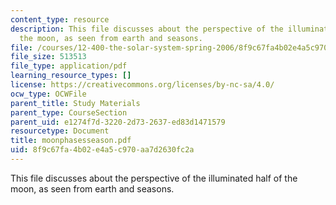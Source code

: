 ```yaml
---
content_type: resource
description: This file discusses about the perspective of the illuminated half of
  the moon, as seen from earth and seasons.
file: /courses/12-400-the-solar-system-spring-2006/8f9c67fa4b02e4a5c970aa7d2630fc2a_moonphasesseason.pdf
file_size: 513513
file_type: application/pdf
learning_resource_types: []
license: https://creativecommons.org/licenses/by-nc-sa/4.0/
ocw_type: OCWFile
parent_title: Study Materials
parent_type: CourseSection
parent_uid: e1274f7d-3220-2d73-2637-ed83d1471579
resourcetype: Document
title: moonphasesseason.pdf
uid: 8f9c67fa-4b02-e4a5-c970-aa7d2630fc2a
---
```

This file discusses about the perspective of the illuminated half of the moon, as seen from earth and seasons.